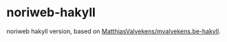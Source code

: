 # noriweb-hakyll
noriweb hakyll version, based on [MatthiasValvekens/mvalvekens.be-hakyll](https://github.com/MatthiasValvekens/mvalvekens.be-hakyll).
